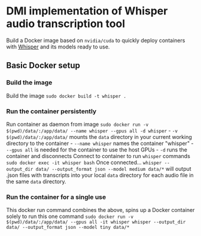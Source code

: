 # DMI implementation of Whisper audio transcription tool
Build a Docker image based on `nvidia/cuda` to quickly deploy containers with 
[Whisper](https://github.com/openai/whisper) and its models ready to use.

## Basic Docker setup
### Build the image
Build the image
`sudo docker build -t whisper .`
### Run the container persistently 
Run container as daemon from image
`sudo docker run -v $(pwd)/data/:/app/data/ --name whisper --gpus all -d whisper`
    - `-v $(pwd)/data/:/app/data/` mounts the `data` directory in your current working directory to the container
    - `--name whisper` names the container "whisper"
    - `--gpus all` is needed for the container to use the host GPUs
    - `-d` runs the container and disconnects
Connect to container to run `whisper` commands
`sudo docker exec -it whisper bash`
Once connected...
`whisper --output_dir data/ --output_format json --model medium data/*`
will output .json files with transcripts into your local `data` directory for each audio file in the same `data` directory.
### Run the container for a single use
This docker run command combines the above, spins up a Docker container solely to run this one command
`sudo docker run -v $(pwd)/data/:/app/data/ --gpus all -it whisper whisper --output_dir data/ --output_format json --model tiny data/*`